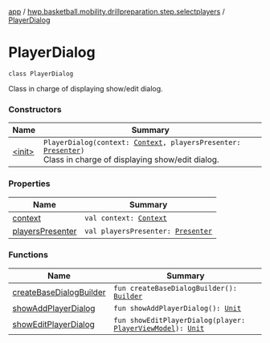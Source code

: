[app](../../index.md) / [hwp.basketball.mobility.drillpreparation.step.selectplayers](../index.md) / [PlayerDialog](.)

# PlayerDialog

`class PlayerDialog`

Class in charge of displaying show/edit dialog.

### Constructors

| Name | Summary |
|---|---|
| [&lt;init&gt;](-init-.md) | `PlayerDialog(context: `[`Context`](https://developer.android.com/reference/android/content/Context.html)`, playersPresenter: `[`Presenter`](../-players-contract/-presenter/index.md)`)`<br>Class in charge of displaying show/edit dialog. |

### Properties

| Name | Summary |
|---|---|
| [context](context.md) | `val context: `[`Context`](https://developer.android.com/reference/android/content/Context.html) |
| [playersPresenter](players-presenter.md) | `val playersPresenter: `[`Presenter`](../-players-contract/-presenter/index.md) |

### Functions

| Name | Summary |
|---|---|
| [createBaseDialogBuilder](create-base-dialog-builder.md) | `fun createBaseDialogBuilder(): `[`Builder`](https://developer.android.com/reference/android/support/v7/app/AlertDialog/Builder.html) |
| [showAddPlayerDialog](show-add-player-dialog.md) | `fun showAddPlayerDialog(): `[`Unit`](https://kotlinlang.org/api/latest/jvm/stdlib/kotlin/-unit/index.html) |
| [showEditPlayerDialog](show-edit-player-dialog.md) | `fun showEditPlayerDialog(player: `[`PlayerViewModel`](../../hwp.basketball.mobility.entitiy.player/-player-view-model/index.md)`): `[`Unit`](https://kotlinlang.org/api/latest/jvm/stdlib/kotlin/-unit/index.html) |
